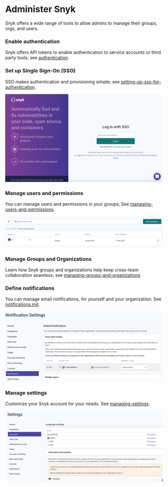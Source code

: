 # Administer Snyk

Snyk offers a wide range of tools to allow admins to manage their groups, orgs, and users.

### Enable authentication

Snyk offers API tokens to enable authentication to service accounts or third party tools; see [authentication](authentication/ "mention").

### Set up Single Sign-On (SSO)

SSO makes authentication and provisioning simple; see [setting-up-sso-for-authentication](setting-up-sso-for-authentication/ "mention").

![](<../.gitbook/assets/image (167).png>)

### Manage users and permissions

You can manage users and permissions in your groups; See [managing-users-and-permissions](managing-users-and-permissions/ "mention").

![](<../.gitbook/assets/image (71).png>)

### Manage Groups and Organizations

Learn how Snyk groups and organizations help keep cross-team collaboration seamless; see [managing-groups-and-organizations](managing-groups-and-organizations/ "mention")

### Define notifications

You can manage email notifications, for yourself and your organization. See [notifications.md](notifications.md "mention").

![](<../.gitbook/assets/image (350) (1).png>)

### Manage settings

Customize your Snyk account for your needs. See [managing-settings](managing-settings/ "mention").

![](<../.gitbook/assets/image (118).png>)
